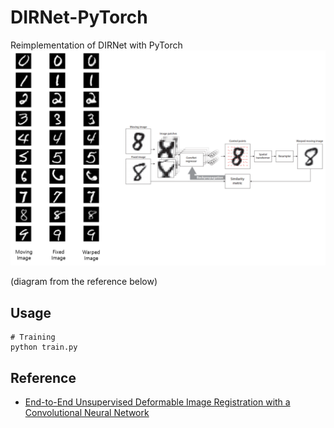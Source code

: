 # DIRNet-PyTorch
Reimplementation of DIRNet with PyTorch
![Diagram](Img/DIRNet.png)

(diagram from the reference below)
## Usage
```
# Training
python train.py
```

## Reference
- [End-to-End Unsupervised Deformable Image Registration with a Convolutional Neural Network](https://arxiv.org/abs/1704.06065)
